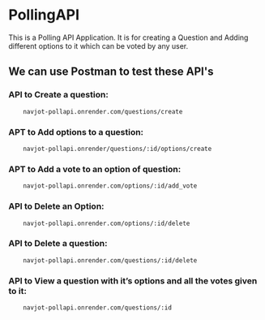 # PollingAPI

This is a Polling API  Application. 
It is for creating a Question and Adding different options to it which can be voted by any user.

## We can use Postman to test these API's

### API to Create a question: 
        navjot-pollapi.onrender.com/questions/create

### APT to Add options to a question: 
        navjot-pollapi.onrender/questions/:id/options/create

### APT to Add a vote to an option of question: 
        navjot-pollapi.onrender.com/options/:id/add_vote

### API to Delete an Option: 
        navjot-pollapi.onrender.com/options/:id/delete

### API to Delete a question: 
        navjot-pollapi.onrender.com/questions/:id/delete

### API to View a question with it’s options and all the votes given to it: 
        navjot-pollapi.onrender.com/questions/:id

